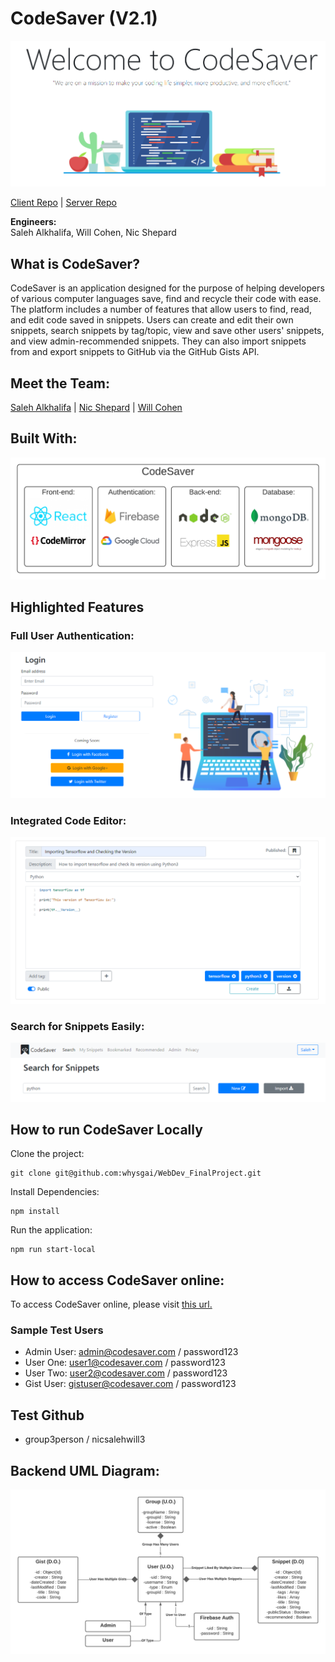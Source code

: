 # CodeSaver (V2.1)

![Alt text](./src/assets/media/welcome.PNG)

<a href="https://github.com/whysgai/WebDev_FinalProject">Client Repo</a> | 
<a href="https://github.com/alkhalifas/cs5610-f20-server-node-alkhalifas">Server Repo</a> 

**Engineers:**  
Saleh Alkhalifa, Will Cohen, Nic Shepard

## What is CodeSaver?

CodeSaver is an application designed for the purpose of helping developers of 
various computer languages save, find and recycle their code with ease. The 
platform includes a number of features that allow users to find, read, and edit code
saved in snippets. Users can create and edit their own 
snippets, search snippets by tag/topic, view and save other users' snippets, and 
view admin-recommended snippets. They can also import snippets from and export
snippets to GitHub via the GitHub Gists API.

## Meet the Team:
[Saleh Alkhalifa](https://www.linkedin.com/in/saleh-alkhalifa/) | 
[Nic Shepard](https://www.linkedin.com/in/nicholas-shepard-2018/) | 
[Will Cohen](https://www.linkedin.com/in/william-cohen-867a4231/)

## Built With:

![Alt text](./src/assets/media/stack.png)

## Highlighted Features

### Full User Authentication:

![Alt text](./src/assets/media/login_page.PNG)

### Integrated Code Editor:

![Alt text](./src/assets/media/snippet_example.PNG)

### Search for Snippets Easily:

![Alt text](./src/assets/media/search.PNG)

## How to run CodeSaver Locally

Clone the project:

    git clone git@github.com:whysgai/WebDev_FinalProject.git
    
Install Dependencies:

    npm install
    
Run the application:

    npm run start-local

## How to access CodeSaver online:

To access CodeSaver online, please visit [this url.](https://cs5610-project-group3-v2.herokuapp.com/)

### Sample Test Users
- Admin User: admin@codesaver.com / password123
- User One:  user1@codesaver.com / password123
- User Two:  user2@codesaver.com / password123
- Gist User:  gistuser@codesaver.com / password123

## Test Github
- group3person / nicsalehwill3

## Backend UML Diagram:

![Alt text](./src/assets/media/uml.png)

